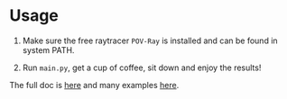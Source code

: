 # Usage

1. Make sure the free raytracer `POV-Ray` is installed and can be found in system PATH.

2. Run `main.py`, get a cup of coffee, sit down and enjoy the results!

The full doc is [here](https://neozhaoliang.github.io/polytopes/) and many examples [here](https://imgur.com/a/KQD7ewA#YEu5FJT).
